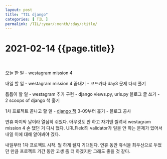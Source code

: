 ```yaml
---
layout: post
title: "TIL django"
categories: [ TIL ]
permalink: /TIL/:year/:month/:day/:title/
---
```


# 2021-02-14 {{page.title}}
&nbsp;  

오늘 한 일
    - westagram mission 4

내일 할 일
    - westagram mission 4 끝내기
    - 코드카타 day3 문제 다시 풀기

틈틈이 할 일
    - westagram 추가 구현
    - django views.py, urls.py 블로그 글 쓰기
    - 2 scoops of django 책 훑기

1차 프로젝트 끝나고 할 일
    - [django 책](https://wikidocs.net/book/4223) 3-09부터 훑기
    - 블로그 공사

연휴 마지막 날이라 열심히 쉬었다. 아무것도 안 하고 자기엔 찔려서 westagram mission 4 손 댔던 거 다시 했다. URLField의 validator가 일을 안 하는 문제가 있어서 내일 이에 대해 알아봐야 겠다.  

내일부터 1차 프로젝트 시작. 뭘 하게 될지 기대된다. 연휴 동안 휴식을 최우선으로 두었던 만큼 프로젝트 기간 동안 고생 좀 더 하겠지만 그래도 좋을 것 같다.
